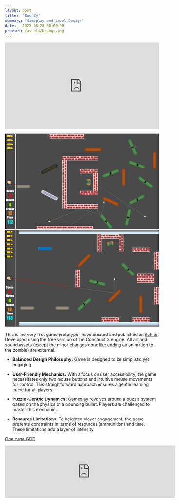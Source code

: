 ```yaml
---
layout: post
title:  "BounZy"
summary: "Gameplay and Level Design"
date:   2023-08-20 00:00:00
preview: /assets/bzLogo.png
---
```


<div style="position:relative;padding-bottom:56.25%;height:0;overflow:hidden;"> <iframe style="width:100%;height:100%;position:absolute;left:0px;top:0px;overflow:hidden" frameborder="0" type="text/html" src="https://www.dailymotion.com/embed/video/x8fmo09" width="100%" height="100%" allowfullscreen title="Dailymotion Video Player" > </iframe> </div>

![Picture 1](/assets/bounzy-large1.png)
![Picture 2](/assets/bounzy-large2.png)

This is the very first game prototype I have created and published on [itch.io](https://htramu.itch.io/bounzy). Developed using the free version of the Construct 3 engine. All art and sound assets (except the minor changes done like adding an animation to the zombie) are external. 

* **Balanced Design Philosophy:** Game is designed to be simplistic yet engaging

* **User-Friendly Mechanics:** With a focus on user accessibility, the game necessitates only two mouse buttons and intuitive mouse movements for control. This straightforward approach ensures a gentle learning curve for all players.

* **Puzzle-Centric Dynamics:** Gameplay revolves around a puzzle system based on the physics of a bouncing bullet. Players are challenged to master this mechanic.

* **Resource Limitations:** To heighten player engagement, the game presents constraints in terms of resources (ammunition) and time. These limitations add a layer of intensity


[One page GDD](/assets/BounZy_one_page_GDD.pdf)

<iframe frameborder="0" src="https://itch.io/embed/2018236?border_width=3" width="556" height="171"><a href="https://htramu.itch.io/bounzy">BounZy by Umarth</a></iframe>

